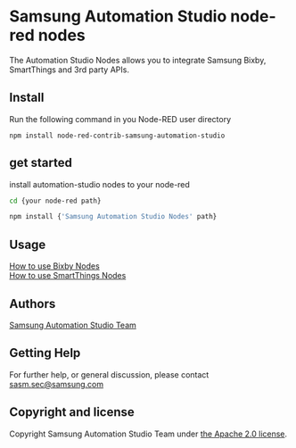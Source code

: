 # Samsung Automation Studio node-red nodes
The Automation Studio Nodes allows you to integrate Samsung Bixby, SmartThings and 3rd party APIs.

## Install
Run the following command in you Node-RED user directory 
```
npm install node-red-contrib-samsung-automation-studio
```

## get started
install automation-studio nodes to your node-red 
```bash
cd {your node-red path}

npm install {'Samsung Automation Studio Nodes' path}
```

## Usage
[How to use Bixby Nodes](https://sasm.developer.samsung.com/tutorials/article_2_4)  
[How to use SmartThings Nodes](https://sasm.developer.samsung.com/tutorials/article_2_3)

## Authors
[Samsung Automation Studio Team](https://sasm.developer.samsung.com/)

## Getting Help
For further help, or general discussion, please contact sasm.sec@samsung.com

## Copyright and license

Copyright Samsung Automation Studio Team under [the Apache 2.0 license](https://www.apache.org/licenses/LICENSE-2.0).
